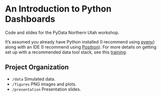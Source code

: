 # An Introduction to Python Dashboards


Code and slides for the PyData Northern Utah workshop.

It’s assumed you already have Python installed (I recommend using
[pyenv](https://github.com/pyenv/pyenv)) along with an IDE (I recommend
using [Positron](https://positron.posit.co)). For more details on
getting set up with a recommended data tool stack, see this
[training](https://github.com/marcdotson/asc-training).

## Project Organization

- `/data` Simulated data.
- `/figures` PNG images and plots.
- `/presentation` Presentation slides.
